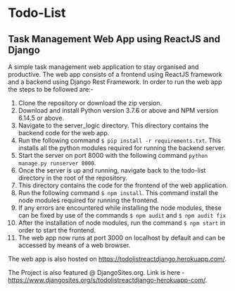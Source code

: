 # Todo-List
## Task Management Web App using ReactJS and Django 
A simple task management web application to stay organised and productive. The web app consists of a frontend using ReactJS framework and a backend using Django Rest Framework.
In order to run the web app the steps to be followed are:-
1. Clone the repository or download the zip version.
2. Download and install Python version 3.7.6 or above and NPM version 6.14.5 or above.
3. Navigate to the server_logic directory. This directory contains the backend code for the web app.
3. Run the following command ```$ pip install -r requirements.txt```. This installs all the python modules required for running the backend server.
4. Start the server on port 8000 with the following command ``` python manage.py runserver 8000 ```.
5. Once the server is up and running, navigate back to the todo-list directory in the root of the repository.
6. This directory contains the code for the frontend of the web application.
7. Run the following command ```$ npm install```. This command install the node modules required for running the frontend.
8. If any errors are encountered while installing the node modules, these can be fixed by use of the commands ```$ npm audit``` and ```$ npm audit fix``` 
9. After the installation of node modules, run the command ```$ npm start``` in order to start the frontend. 
10. The web app now runs at port 3000 on localhost by default and can be accessed by means of a web browser.

The web app is also hosted on <https://todolistreactdjango.herokuapp.com/>.

The Project is also featured @ DjangoSites.org. Link is here - <https://www.djangosites.org/s/todolistreactdjango-herokuapp-com/>.
